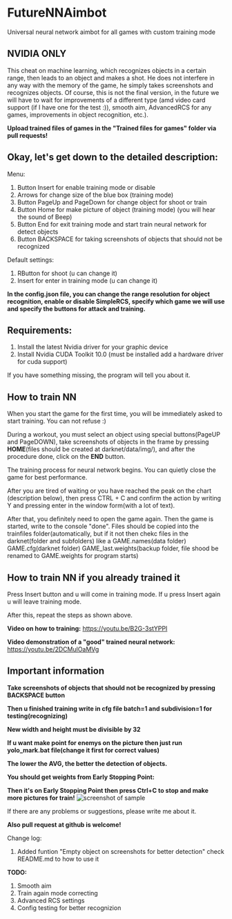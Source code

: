 # FutureNNAimbot
Universal neural network aimbot for all games with custom training mode

## NVIDIA ONLY

This cheat on machine learning, which recognizes objects in a certain range, then leads to an object and makes a shot. He does not interfere in any way with the memory of the game, he simply takes screenshots and recognizes objects.
Of course, this is not the final version, in the future we will have to wait for improvements of a different type (amd video card support (if I have one for the test :)), smooth aim, AdvancedRCS for any games, improvements in object recognition, etc.).

**Upload trained files of games in the "Trained files for games" folder via pull requests!**

Okay, let's get down to the detailed description:
---
Menu:
1. Button Insert for enable training mode or disable
2. Arrows for change size of the blue box (training mode)
3. Button PageUp and PageDown for change object for shoot or train
4. Button Home for make picture of object (training mode) (you will hear the sound of Beep)
5. Button End for exit training mode and start train neural network for detect objects
6. Button BACKSPACE for taking screenshots of objects that should not be recognized

Default settings:
1. RButton for shoot (u can change it)
2. Insert for enter in training mode (u can change it)

**In the config.json file, you can change the range resolution for object recognition, enable or disable SimpleRCS, specify which game we will use and specify the buttons for attack and training.**

Requirements:
---
1. Install the latest Nvidia driver for your graphic device
2. Install Nvidia CUDA Toolkit 10.0 (must be installed add a hardware driver for cuda support)

If you have something missing, the program will tell you about it.

How to train NN
---
When you start the game for the first time, you will be immediately asked to start training. You can not refuse :)

During a workout, you must select an object using special buttons(PageUP and PageDOWN), take screenshots of objects in the frame by pressing **HOME**(files should be created at darknet/data/img/), and after the procedure done, click on the **END** button.

The training process for neural network begins. You can quietly close the game for best performance.

After you are tired of waiting or you have reached the peak on the chart (description below), then press CTRL + C and confirm the action by writing Y and pressing enter in the window form(with a lot of text).

After that, you definitely need to open the game again. Then the game is started, write to the console "done".
Files should be copied into the trainfiles folder(automatically, but if it not then chekc files in the darknet(folder and subfolders) like a GAME.names(data folder) GAME.cfg(darknet folder) GAME_last.weights(backup folder, file shood be renamed to GAME.weights for program starts)

How to train NN if you already trained it
---
Press Insert button and u will come in training mode. If u press Insert again u will leave training mode.

After this, repeat the steps as shown above.


**Video on how to training:** https://youtu.be/B2G-3stYPPI

**Video demonstration of a "good" trained neural network:** https://youtu.be/2DCMulOaMVg



Important information
---
**Take screenshots of objects that should not be recognized by pressing BACKSPACE button**

**Then u finished training write in cfg file batch=1 and subdivision=1 for testing(recognizing)**

**New width and height must be divisible by 32**

**If u want make point for enemys on the picture then just run yolo_mark.bat file(change it first for correct values)**

**The lower the AVG, the better the detection of objects.**

**You should get weights from Early Stopping Point:**

**Then it's on Early Stopping Point then press Ctrl+C to stop and make more pictures for train!**
![screenshot of sample](https://camo.githubusercontent.com/51af5be5cfa94b6d741c90d10a163b168bf9170e/68747470733a2f2f6873746f2e6f72672f66696c65732f3564632f3761652f3766612f35646337616537666164396434653365623361343834633538626663316666352e706e67)

If there are any problems or suggestions, please write me about it.

**Also pull request at github is welcome!**


Change log:
1. Added funtion "Empty object on screenshots for better detection" check README.md to how to use it

**TODO:**
1. Smooth aim
2. Train again mode correcting
3. Advanced RCS settings
4. Config testing for better recognizion
